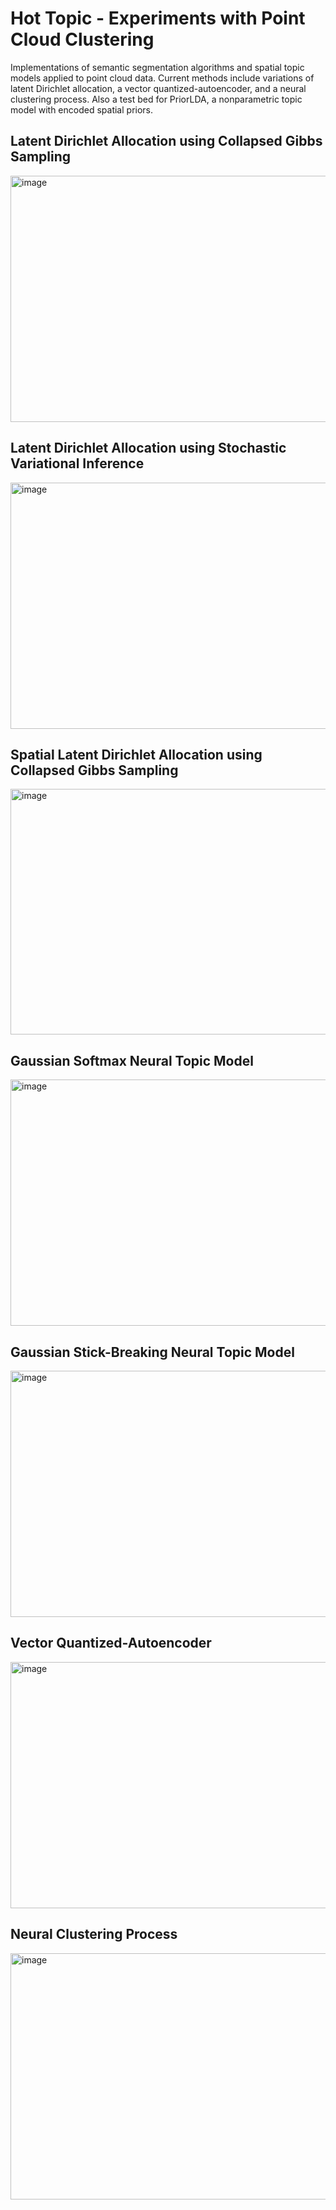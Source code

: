 Hot Topic - Experiments with Point Cloud Clustering
===================================================
Implementations of semantic segmentation algorithms and spatial topic models applied to point cloud data. Current methods include variations of latent Dirichlet allocation, a vector quantized-autoencoder, and a neural clustering process. Also a test bed for PriorLDA, a nonparametric topic model with encoded spatial priors.

## Latent Dirichlet Allocation using Collapsed Gibbs Sampling
<img width="794" height="394" alt="image" src="https://github.com/user-attachments/assets/63f96c8f-eaf0-4774-9e70-e0c6b1128965" />

## Latent Dirichlet Allocation using Stochastic Variational Inference
<img width="794" height="394" alt="image" src="https://github.com/user-attachments/assets/03f9f2ad-217e-4b43-8714-5d48fc2fc15a" />

## Spatial Latent Dirichlet Allocation using Collapsed Gibbs Sampling
<img width="794" height="393" alt="image" src="https://github.com/user-attachments/assets/37d696f4-8d7b-42bc-b7ff-e3416a070348" />

## Gaussian Softmax Neural Topic Model
<img width="794" height="394" alt="image" src="https://github.com/user-attachments/assets/cffc80ff-e55a-4b33-8998-5bbee9d897cc" />

## Gaussian Stick-Breaking Neural Topic Model
<img width="794" height="394" alt="image" src="https://github.com/user-attachments/assets/4c8a4107-e19a-4dc1-a952-dbeefe6a9f63" />

## Vector Quantized-Autoencoder
<img width="794" height="394" alt="image" src="https://github.com/user-attachments/assets/69f28e3a-2f16-47a1-bb63-661de220a0c1" />

## Neural Clustering Process
<img width="794" height="394" alt="image" src="https://github.com/user-attachments/assets/98b9af97-7e73-4453-b776-2ec1748c6fb8" />
